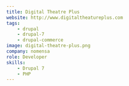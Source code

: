 ```yaml
---
title: Digital Theatre Plus
website: http://www.digitaltheatureplus.com
tags:
    - drupal
    - drupal-7
    - drupal-commerce
image: digital-theatre-plus.png
company: nomensa
role: Developer
skills:
    - Drupal 7
    - PHP
---
```

